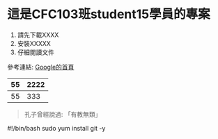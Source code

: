 # 這是CFC103班student15學員的專案


 1. 請先下載XXXX
  2. 安裝XXXXX
   3. 仔細閱讀文件

   參考連結: [Google的首頁](https://www.google.com.tw/)



   | 55| 2222 |
   |--|--|
   | 55 |333  |



   > 孔子曾經說過: 「有教無類」


   #!/bin/bash
   sudo yum install git -y

